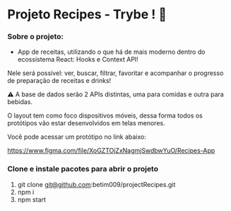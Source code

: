 # Projeto Recipes - Trybe ! :rocket:

### Sobre o projeto: 
- App de receitas, utilizando o que há de mais moderno dentro do ecossistema React: Hooks e Context API!

Nele será possível: ver, buscar, filtrar, favoritar e acompanhar o progresso de preparação de receitas e drinks!

:warning: A base de dados serão 2 APIs distintas, uma para comidas e outra para bebidas.

O layout tem como foco dispositivos móveis, dessa forma todos os protótipos vão estar desenvolvidos em telas menores.

Você pode acessar um protótipo no link abaixo:

https://www.figma.com/file/XoGZTOjZxNagmjSwdbwYuO/Recipes-App

### Clone e instale pacotes para abrir o projeto
1. git clone git@github.com:betim009/projectRecipes.git
2. npm i 
3. npm start

